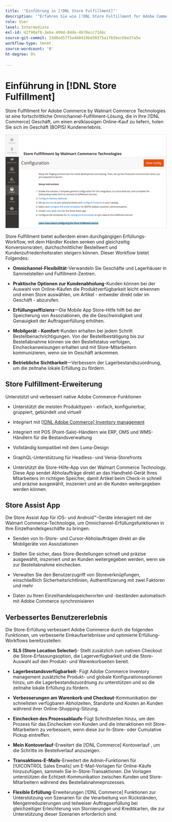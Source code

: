 ```yaml
---
title: '"Einführung in [!DNL Store Fulfillment]"'
description: '"Erfahren Sie wie [!DNL Store Fulfillment for Adobe Commerce by Walmart Technologies] unterstützt Online-Einkauf, Abholung im Geschäft (BOPIS) für Kunden. Verwenden Sie die Store Assist Mobile, um die BOPIS-Erfüllung und Auftragsverarbeitung für Store-Mitarbeiter und Commerce-Kunden zu optimieren."'
role: User
level: Intermediate
exl-id: d2f90af8-3eba-499d-84de-4b70ecc7166c
source-git-commit: 33d8ed57f5a4b8419bd30375a1fb5bec6be37a5e
workflow-type: tm+mt
source-wordcount: '0'
ht-degree: 0%

---
```


# Einführung in [!DNL Store Fulfillment]

Store Fulfillment for Adobe Commerce by Walmart Commerce Technologies ist eine fortschrittliche Omnichannel-Fulfillment-Lösung, die in Ihre [!DNL Commerce] Geschäft, um einen erstklassigen Online-Kauf zu liefern, holen Sie sich im Geschäft (BOPIS) Kundenerlebnis.

![Store-Erfüllung durch die Admin-Konfiguration von Walmart Technologies](assets/store-fulfillment-admin-home.png)

Store Fulfillment bietet außerdem einen durchgängigen Erfüllungs-Workflow, mit dem Händler Kosten senken und gleichzeitig Konversionsraten, durchschnittlicher Bestellwert und Kundenzufriedenheitsraten steigern können. Dieser Workflow bietet Folgendes:

* **Omnichannel-Flexibilität**-Verwandeln Sie Geschäfte und Lagerhäuser in Sammelstellen und Fulfillment-Zentren.

* **Praktische Optionen zur Kundenabholung**-Kunden können bei der Auswahl von Online-Käufen die Produktverfügbarkeit leicht erkennen und einen Store auswählen, um Artikel - entweder direkt oder im Geschäft - abzurufen.

* **Erfüllungseffizienz**—Die Mobile App Store-Hilfe hilft bei der Speicherung von Assoziationen, die die Geschwindigkeit und Genauigkeit der Auftragserfüllung erhöhen.

* **Mobilgerät - Komfort**-Kunden erhalten bei jedem Schritt Bestellbenachrichtigungen. Von der Bestellbestätigung bis zur Bestellabnahme können sie den Bestellstatus verfolgen, Eincheckanweisungen erhalten und mit Store-Mitarbeitern kommunizieren, wenn sie im Geschäft ankommen.

* **Betriebliche Sichtbarkeit**—Verbessern der Lagerbestandszuordnung, um die zeitnahe lokale Erfüllung zu fördern.

## Store Fulfillment-Erweiterung

Unterstützt und verbessert native Adobe Commerce-Funktionen

* Unterstützt die meisten Produkttypen - einfach, konfigurierbar, gruppiert, gebündelt und virtuell

* Integriert mit [[!DNL Adobe Commerce] Inventory management](https://docs.magento.com/user-guide/catalog/inventory-learn-more.html)

* Integriert mit POS (Point-Sale)-Händlern wie ERP, OMS und WMS-Händlern für die Bestandsverwaltung

* Vollständig kompatibel mit dem Luma-Design

* GraphQL-Unterstützung für Headless- und Venia-Storefronts

* Unterstützt die Store-Hilfe-App von der Walmart Commerce Technology. Diese App sendet Abholaufträge direkt an das Handheld-Gerät Ihres Mitarbeiters im richtigen Speicher, damit Artikel beim Check-in schnell und präzise ausgewählt, inszeniert und an die Kunden weitergegeben werden können.

## Store Assist App

Die Store Assist App für iOS- und Android™-Geräte interagiert mit der Walmart Commerce-Technologie, um Omnichannel-Erfüllungsfunktionen in Ihre Einzelhandelsgeschäfte zu bringen.

* Senden von In-Store- und Cursor-Abholaufträgen direkt an die Mobilgeräte von Assoziationen

* Stellen Sie sicher, dass Store-Bestellungen schnell und präzise ausgewählt, inszeniert und an Kunden weitergegeben werden, wenn sie zur Bestellabnahme einchecken.

* Verwalten Sie den Benutzerzugriff von Storeverknüpfungen, einschließlich Sicherheitsrichtlinien, Authentifizierung mit zwei Faktoren und mehr

* Daten zu Ihren Einzelhandelsspeicherorten und -beständen automatisch mit Adobe Commerce synchronisieren

## Verbessertes Benutzererlebnis

Die Store-Erfüllung verbessert Adobe Commerce durch die folgenden Funktionen, um verbesserte Einkaufserlebnisse und optimierte Erfüllung-Workflows bereitzustellen:

* **SLS (Store Location Selector)**- Stellt zusätzlich zum nativen Checkout die Store-Erfassungsoption, die Lagerverfügbarkeit und die Store-Auswahl auf den Produkt- und Warenkorbseiten bereit.

* **Lagerbestandsverfügbarkeit**- Fügt Adobe Commerce Inventory management zusätzliche Produkt- und globale Konfigurationsoptionen hinzu, um die Lagerbestandszuordnung zu unterstützen und so die zeitnahe lokale Erfüllung zu fördern.

* **Verbesserungen am Warenkorb und Checkout**-Kommunikation der schnellsten verfügbaren Abholzeiten, Standorte und Kosten an Kunden während ihrer Online-Shopping-Sitzung.

* **Einchecken des Prozessablaufs**-Fügt Schnittstellen hinzu, um den Prozess für das Einchecken von Kunden und die Interaktionen mit Store-Mitarbeitern zu verbessern, wenn diese zur In-Store- oder Cumulative Pickup eintreffen.

* **Mein Kontoverlauf**-Erweitert die [!DNL Commerce] Kontoverlauf , um die Schritte im Bestellverlauf anzuzeigen.

* **Transaktions-E-Mails**-Erweitert die Admin-Funktionen für [!UICONTROL Sales Emails] um E-Mail-Vorlagen für Online-Käufe hinzuzufügen, sammeln Sie In-Store-Transaktionen. Die Vorlagen unterstützen die Echtzeit-Kommunikation zwischen Kunden und Store-Mitarbeitern während des Bestellabnahmeprozesses.

* **Flexible Erfüllung**-Erweiterungen [!DNL Commerce] Funktionen zur Unterstützung von Szenarien für die Verarbeitung von Rückständen, Mengenreduzierungen und teilweiser Auftragserfüllung bei gleichzeitiger Erleichterung von Stornierungen und Kreditkarten, die zur Unterstützung dieser Szenarien erforderlich sind.
